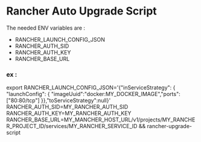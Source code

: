 # Rancher Auto Upgrade Script

The needed ENV variables are : 

- RANCHER_LAUNCH_CONFIG_JSON
- RANCHER_AUTH_SID
- RANCHER_AUTH_KEY
- RANCHER_BASE_URL


### ex : 

export RANCHER_LAUNCH_CONFIG_JSON='{"inServiceStrategy": { "launchConfig": { "imageUuid":"docker:MY_DOCKER_IMAGE","ports":["80:80/tcp"] }},"toServiceStrategy":null}' RANCHER_AUTH_SID=MY_RANCHER_AUTH_SID RANCHER_AUTH_KEY=MY_RANCHER_AUTH_KEY RANCHER_BASE_URL=MY_MANCHER_HOST_URL/v1/projects/MY_RANCHER_PROJECT_ID/services/MY_RANCHER_SERVICE_ID && rancher-upgrade-script 